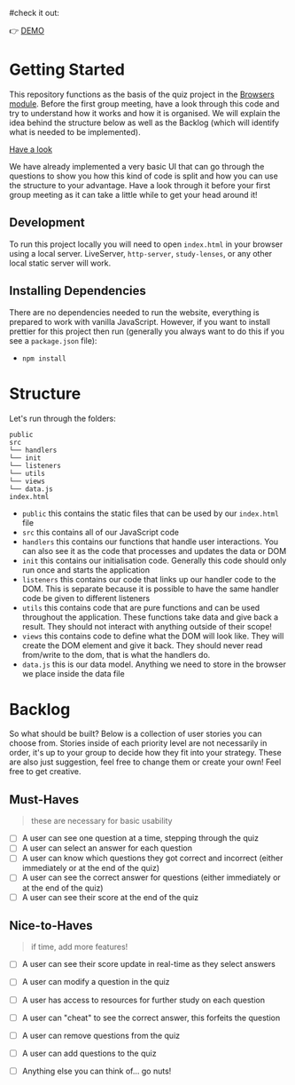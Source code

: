 
#check it out:

:point_right:	[DEMO](https://mustafa681.github.io/Browsers-bugbusters-/)



# Getting Started

This repository functions as the basis of the quiz project in the [Browsers module](https://github.com/HackYourFuture/Browsers). Before the first group meeting, have a look through this code and try to understand how it works and how it is organised. We will explain the idea behind the structure below as well as the Backlog (which will identify what is needed to be implemented).

[Have a look](https://mustafa681.github.io/Browsers-bugbusters-/index.html)

We have already implemented a very basic UI that can go through the questions to show you how this kind of code is split and how you can use the structure to your advantage. Have a look through it before your first group meeting as it can take a little while to get your head around it!

## Development

To run this project locally you will need to open `index.html` in your browser using a local server. LiveServer, `http-server`, `study-lenses`, or any other local static server will work.

## Installing Dependencies

There are no dependencies needed to run the website, everything is prepared to work with vanilla JavaScript. However, if you want to install prettier for this project then run (generally you always want to do this if you see a `package.json` file):

- `npm install`

# Structure

Let's run through the folders:

```
public
src
└── handlers
└── init
└── listeners
└── utils
└── views
└── data.js
index.html
```

- `public` this contains the static files that can be used by our `index.html` file
- `src` this contains all of our JavaScript code
- `handlers` this contains our functions that handle user interactions. You can also see it as the code that processes and updates the data or DOM
- `init` this contains our initialisation code. Generally this code should only run once and starts the application
- `listeners` this contains our code that links up our handler code to the DOM. This is separate because it is possible to have the same handler code be given to different listeners
- `utils` this contains code that are pure functions and can be used throughout the application. These functions take data and give back a result. They should not interact with anything outside of their scope!
- `views` this contains code to define what the DOM will look like. They will create the DOM element and give it back. They should never read from/write to the dom, that is what the handlers do.
- `data.js` this is our data model. Anything we need to store in the browser we place inside the data file

# Backlog

So what should be built? Below is a collection of user stories you can choose from. Stories inside of each priority level are not necessarily in order, it's up to your group to decide how they fit into your strategy. These are also just suggestion, feel free to change them or create your own! Feel free to get creative.

## Must-Haves

> these are necessary for basic usability

- [ ] A user can see one question at a time, stepping through the quiz
- [ ] A user can select an answer for each question
- [ ] A user can know which questions they got correct and incorrect (either immediately or at the end of the quiz)
- [ ] A user can see the correct answer for questions (either immediately or at the end of the quiz)
- [ ] A user can see their score at the end of the quiz

## Nice-to-Haves

> if time, add more features!

- [ ] A user can see their score update in real-time as they select answers
- [ ] A user can modify a question in the quiz
- [ ] A user has access to resources for further study on each question
- [ ] A user can "cheat" to see the correct answer, this forfeits the question
- [ ] A user can remove questions from the quiz
- [ ] A user can add questions to the quiz
- [ ] Anything else you can think of... go nuts!


